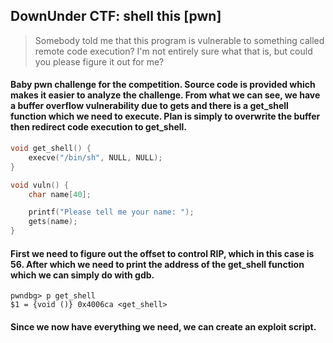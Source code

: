 ## DownUnder CTF: shell this [pwn]
> Somebody told me that this program is vulnerable to something called remote code execution?
I'm not entirely sure what that is, but could you please figure it out for me?

#### Baby pwn challenge for the competition. Source code is provided which makes it easier to analyze the challenge. From what we can see, we have a buffer overflow vulnerability due to gets and there is a get_shell function which we need to execute. Plan is simply to overwrite the buffer then redirect code execution to get_shell.
```c
void get_shell() {
    execve("/bin/sh", NULL, NULL);
}

void vuln() {
    char name[40];

    printf("Please tell me your name: ");
    gets(name);
}
```
#### First we need to figure out the offset to control RIP, which in this case is 56. After which we need to print the address of the get_shell function which we can simply do with gdb.
```
pwndbg> p get_shell
$1 = {void ()} 0x4006ca <get_shell>
```
#### Since we now have everything we need, we can create an exploit script.

